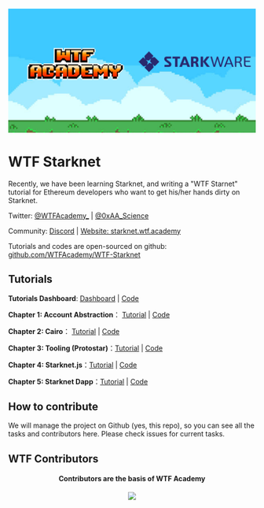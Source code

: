 ![](./static/img/wtfcairo_banner.png)

# WTF Starknet

Recently, we have been learning Starknet, and writing a "WTF Starnet" tutorial for Ethereum developers who want to get his/her hands dirty on Starknet.

Twitter: [@WTFAcademy_](https://twitter.com/WTFAcademy_) |  [@0xAA_Science](https://twitter.com/0xAA_Science)

Community: [Discord](https://discord.gg/5akcruXrsk) | [Website: starknet.wtf.academy](https://starknet.wtf.academy)

Tutorials and codes are open-sourced on github: [github.com/WTFAcademy/WTF-Starknet](https://github.com/WTFAcademy/WTF-Starknet)

## Tutorials

**Tutorials Dashboard**: [Dashboard](https://starknet.wtf.academy/docs/dashboard) | [Code](https://github.com/WTFAcademy/WTF-Starknet/blob/main/docs/dashboard.mdx)

**Chapter 1: Account Abstraction**： [Tutorial](https://starknet.wtf.academy/docs/AA/) | [Code](./docs/1_AA/)

**Chapter 2: Cairo**： [Tutorial](https://starknet.wtf.academy/docs/Cairo/) | [Code](./docs/2_Cairo/)

**Chapter 3: Tooling (Protostar)**：[Tutorial](https://starknet.wtf.academy/docs/Tool/) | [Code](./docs/3_Tool/)

**Chapter 4: Starknet.js**：[Tutorial](https://starknet.wtf.academy/docs/starknetjs/) | [Code](./docs/4_starknetjs/)

**Chapter 5: Starknet Dapp**：[Tutorial](https://starknet.wtf.academy/docs/Dapp/) | [Code](https://github.com/WTFAcademy/WTF-Starknet-Dapp-demo)


## How to contribute

We will manage the project on Github (yes, this repo), so you can see all the tasks and contributors here. Please check issues for current tasks.

## WTF Contributors
<div align="center">
  <h4 align="center">
    Contributors are the basis of WTF Academy
  </h4>
  <a href="https://github.com/WTFAcademy/WTF-Starknet/graphs/contributors">
    <img src="https://contrib.rocks/image?repo=WTFAcademy/WTF-Starknet" />
  </a>
</div>
